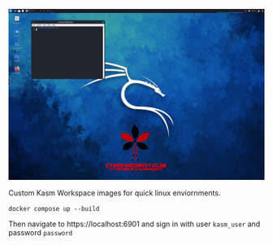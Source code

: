![screenshot](screenshot.png)

Custom Kasm Workspace images for quick linux enviornments.

```
docker compose up --build
```

Then navigate to https://localhost:6901 and sign in with user `kasm_user` and password `password`
